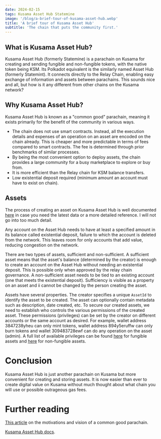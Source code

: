 ```yaml
---
date: 2024-02-15
tags: Kusama Asset Hub Statemine
image: '/blog/a-brief-tour-of-kusama-asset-hub.webp'
title: 'A brief tour of Kusama Asset Hub'
subtitle: 'The chain that puts the community first.'
---
```


## What is Kusama Asset Hub?

Kusama Asset Hub (formerly Statemine) is a parachain on Kusama for creating and sending fungible and non-fungible tokens, with the native token being KSM. Its Polkadot equivalent is the similarly named Asset Hub (formerly Statemint). It connects directly to the Relay Chain, enabling easy exchange of information and assets between parachains. This sounds nice and all, but how is it any different from other chains on the Kusama network?

## Why Kusama Asset Hub?

Kusama Asset Hub is known as a "common good" parachain, meaning it exists primarily for the benefit of the community in various ways.
- The chain does not use smart contracts. Instead, all the execution details and expenses of an operation on an asset are encoded on the chain already. This is cheaper and more predictable in terms of fees compared to smart contracts. The fee  is determined through prior benchmarks of similar processes.
- By being the most convenient option to deploy assets, the chain provides a large community for a busy marketplace to explore or buy from.
- It is more efficient than the Relay chain for KSM balance transfers.
- Low existential deposit required (minimum amount an account must have to exist on chain).

## Assets
The process of creating an asset on Kusama Asset Hub is well documented [here](https://guide.kusama.network/docs/learn-assets/#creation-and-management) in case you need the latest data or a more detailed reference. I will not go into too much detail.

Any account on the Asset Hub needs to have at least a specified amount in its balance called existential deposit, failure to which the account is deleted from the network. This leaves room for only accounts that add value, reducing congestion on the network.

There are two types of assets, sufficient and non-sufficient.
A sufficient asset means that the asset's balance (determined by the creator) is enough to create an account on the Asset Hub without needing an existential deposit. This is possible only when approved by the relay chain governance.
A non-sufficient asset needs to be tied to an existing account (one that meets the existential deposit). Sufficiency is visible as a property on an asset and ii cannot be changed by the person creating the asset.

Assets have several properties. The creator specifies a unique `AssetId` to identify the asset to be created. The asset can optionally contain metadata such as description, date created, etc. To secure our created assets, we need to establish who controls the various permissions of the created asset. These permissions (privileges) can be set by the creator on different accounts or the same account as desired. For example, wallet address 3847238yheu can only mint tokens, wallet address 894y5eruffw can only burn tokens and wallet 309483728ewf can do any operation on the asset (admin). A full list of available privileges can be found [here](https://crates.parity.io/pallet_assets/index.html#overview) for fungible assets and [here](https://guide.kusama.network/docs/learn-nft-pallets/#roles) for non-fungible assets.

# Conclusion
Kusama Asset Hub is just another parachain on Kusama but more convenient for creating and storing assets. It is now easier than ever to create digital value on Kusama without much thought about what chain you will use or possible outrageous gas fees.

# Further reading
[This article](https://www.parity.io/blog/statemint-generic-assets-chain-proposing-a-common-good-parachain-to-polkadot-governance/) on the motivations and vision of a common good parachain.

[Kusama Asset Hub docs](https://guide.kusama.network/docs/learn-assets).

